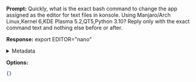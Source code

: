 **Prompt:**
Quickly, what is the exact bash command to change the app assigned as the editor for text files in konsole. Using Manjaro/Arch Linux,Kernel 6,KDE Plasma 5.2,QT5,Python 3.10?
Reply only with the exact command text and nothing else before or after.

**Response:**
export EDITOR="nano"

<details><summary>Metadata</summary>

- Duration: 1687 ms
- Datetime: 2023-07-14T20:18:16.560028
- Model: gpt-4-0613

</details>

**Options:**
```json
{}
```

